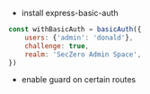 * install express-basic-auth
```js
const withBasicAuth = basicAuth({
    users: {'admin': 'donald'},
    challenge: true,
    realm: 'SecZero Admin Space',
})
```

* enable guard on certain routes
